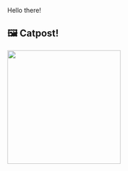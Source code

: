 Hello there!



## 🖼️ Catpost!

<sub>
    <img src="https://cdn2.thecatapi.com/images/dn2.jpg" height="256">
</sub>

